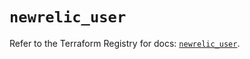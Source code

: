 # `newrelic_user`

Refer to the Terraform Registry for docs: [`newrelic_user`](https://registry.terraform.io/providers/newrelic/newrelic/3.42.1/docs/resources/user).

